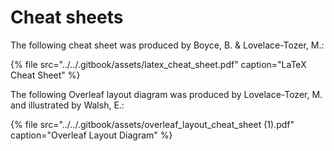 # Cheat sheets

The following cheat sheet was produced by Boyce, B. & Lovelace-Tozer, M.:

{% file src="../../.gitbook/assets/latex\_cheat\_sheet.pdf" caption="LaTeX Cheat Sheet" %}

The following Overleaf layout diagram was produced by Lovelace-Tozer, M. and illustrated by Walsh, E.:

{% file src="../../.gitbook/assets/overleaf\_layout\_cheat\_sheet \(1\).pdf" caption="Overleaf Layout Diagram" %}

